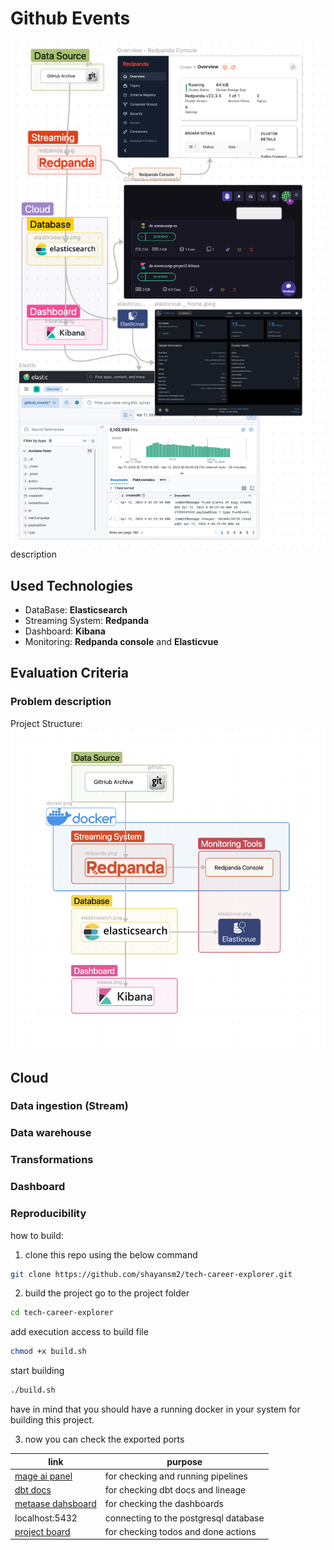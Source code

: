 # Github Events

![schema.png](files/overview.png)
description

## Used Technologies

- DataBase: **Elasticsearch**
- Streaming System: **Redpanda**
- Dashboard: **Kibana**
- Monitoring: **Redpanda console** and **Elasticvue**

## Evaluation Criteria

### Problem description

Project Structure:
![schema.png](files/project_schema.png)

## Cloud

### Data ingestion (Stream)

### Data warehouse

### Transformations

### Dashboard

### Reproducibility

how to build:

1. clone this repo using the below command

```bash
git clone https://github.com/shayansm2/tech-career-explorer.git
```

2. build the project
   go to the project folder

```bash
cd tech-career-explorer
```

add execution access to build file

```bash
chmod +x build.sh
```

start building

```bash
./build.sh
```

have in mind that you should have a running docker in your system for building this project.

3. now you can check the exported ports

| link                                                                   | purpose                               |
|------------------------------------------------------------------------|---------------------------------------|
| [mage ai panel](http://localhost:6789/)                                | for checking and running pipelines    |
| [dbt docs](http://localhost:8080/)                                     | for checking dbt docs and lineage     |
| [metaase dahsboard](http://localhost:3000/dashboard/1-job-positions)   | for checking the dashboards           |
| localhost:5432                                                         | connecting to the postgresql database |
| [project board](https://github.com/users/shayansm2/projects/7/views/2) | for checking todos and done actions   |